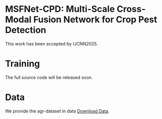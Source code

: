 # MSFNet-CPD: Multi-Scale Cross-Modal Fusion Network for Crop Pest Detection
This work has been accepted by IJCNN2025.
# Training  
The full source code will be released soon.

# Data  
We provide the agr-dataset in data [Download Data](https://pan.baidu.com/s/1aJFzAJx3HyyVIiTrwJVyRA  ). 

